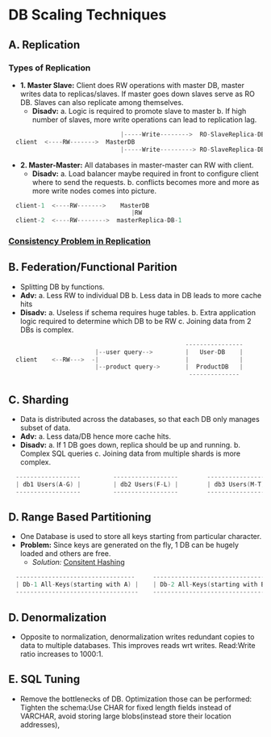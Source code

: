 # DB Scaling Techniques

## A. Replication
### Types of Replication
- **1. Master Slave:** Client does RW operations with master DB, master writes data to replicas/slaves. If master goes down slaves serve as RO DB. Slaves can also replicate among themselves.
  - **Disadv:**    a. Logic is required to promote slave to master    b. If high number of slaves, more write operations can lead to replication lag.
```c
                               |-----Write-------->  RO-SlaveReplica-DB-1
  client  <----RW------->  MasterDB                            
                               |-----Write---------> RO-SlaveReplica-DB-2
```

- **2. Master-Master:** All databases in master-master can RW with client.
  - **Disadv:** a. Load balancer maybe required in front to configure client where to send the requests.    b. conflicts becomes more and more as more write nodes comes into picture.
```c
  client-1  <----RW------->    MasterDB
                                  |RW
  client-2  <----RW-------->  masterReplica-DB-1
```
### [Consistency Problem in Replication](https://github.com/amitkumar50/Code-examples/blob/master/System-Design/Concepts/Bottlenecks_of_Distributed_Systems/Bottlenecks.md)

## B. Federation/Functional Parition
- Splitting DB by functions. 
- **Adv:** a. Less RW to individual DB    b. Less data in DB leads to more cache hits
- **Disadv:** a. Useless if schema requires huge tables.    b. Extra application logic required to determine which DB to be RW    c. Joining data from 2 DBs is complex.
```c
                                                 ----------------
                        |--user query-->         |   User-DB    |
  client    <--RW--->  -|                        |              |
                        |--product query->       |  ProductDB   |
                                                  --------------
```                                                                                           

## C. Sharding
- Data is distributed across the databases, so that each DB only manages subset of data.
- **Adv:** a. Less data/DB hence more cache hits.
- **Disadv:** a. If 1 DB goes down, replica should be up and running.    b. Complex SQL queries    c. Joining data from multiple shards is more complex.
```c
  ------------------         ------------------        -----------------          -----------------
  | db1 Users(A-G) |         | db2 Users(F-L) |        | db3 Users(M-T) |         | db4 Users(U-Z) |
  ------------------         ------------------        ------------------         ------------------
```

## D. Range Based Partitioning
- One Database is used to store all keys starting from particular character.
- **Problem:** Since keys are generated on the fly, 1 DB can be hugely loaded and others are free.
  - *Solution:* [Consitent Hashing](/System-Design/Concepts/Hashing/Consistent_Hashing.md)
```c
  ---------------------------------     --------------------------------- 
  | Db-1 All-Keys(starting with A) |    | Db-2 All-Keys(starting with B) |    ..
  ----------------------------------    ----------------------------------
```

## D. Denormalization
- Opposite to normalization, denormalization writes redundant copies to data to multiple databases. This improves reads wrt writes. Read:Write ratio increases to 1000:1.

## E. SQL Tuning
- Remove the bottlenecks of DB. Optimization those can be performed: Tighten the schema:Use CHAR for fixed length fields instead of VARCHAR, avoid storing large blobs(instead store their location addresses), 
